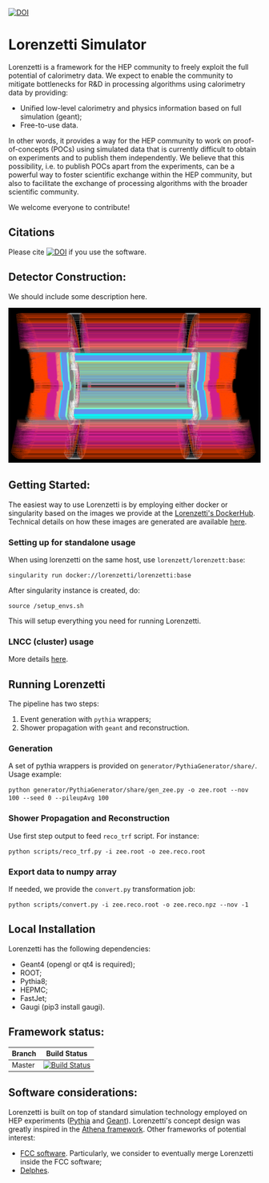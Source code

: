 [![DOI](https://zenodo.org/badge/370090835.svg)](https://zenodo.org/badge/latestdoi/370090835)


# Lorenzetti Simulator

Lorenzetti is a framework for the HEP community to freely exploit the full potential of calorimetry data. We expect to enable the community to mitigate bottlenecks for R&D in processing algorithms using calorimetry data by providing:

 - Unified low-level calorimetry and physics information based on full simulation (geant);
 - Free-to-use data. 
 
In other words, it provides a way for the HEP community to work on proof-of-concepts (POCs) using simulated data that is currently difficult to obtain on experiments and to publish them independently. We believe that this possibility, i.e. to publish POCs apart from the experiments, can be a powerful way to foster scientific exchange within the HEP community, but also to facilitate the exchange of processing algorithms with the broader scientific community.

We welcome everyone to contribute!


## Citations

Please cite [![DOI](https://zenodo.org/badge/370090835.svg)](https://zenodo.org/badge/latestdoi/370090835) if you use the software.

[//]: # (and/or the applicable papers.)


## Detector Construction:

We should include some description here.


![Screenshot](geometry/DetectorATLASModel/doc/cut_view.png)




## Getting Started:

The easiest way to use Lorenzetti is by employing either docker or singularity based on the images we provide at the [Lorenzetti's DockerHub](https://hub.docker.com/r/lorenzetti/lorenzetti). Technical details on how these images are generated are available [here](https://github.com/jodafons/lorenzetti/tree/master/docker).

### Setting up for standalone usage

When using lorenzetti on the same host, use `lorenzett/lorenzett:base`:

```
singularity run docker://lorenzetti/lorenzetti:base
```

After singularity instance is created, do:

```
source /setup_envs.sh
```

This will setup everything you need for running Lorenzetti.

### LNCC (cluster) usage

More details [here](https://github.com/jodafons/lorenzetti/tree/master/docker/cluster).

## Running Lorenzetti

The pipeline has two steps:

1. Event generation with `pythia` wrappers;
1. Shower propagation with `geant` and reconstruction.

### Generation

A set of pythia wrappers is provided on `generator/PythiaGenerator/share/`. Usage example:

```
python generator/PythiaGenerator/share/gen_zee.py -o zee.root --nov 100 --seed 0 --pileupAvg 100
```

### Shower Propagation and Reconstruction

Use first step output to feed `reco_trf` script. For instance: 

```
python scripts/reco_trf.py -i zee.root -o zee.reco.root
```

### Export data to numpy array

If needed, we provide the `convert.py` transformation job:

```
python scripts/convert.py -i zee.reco.root -o zee.reco.npz --nov -1
```

## Local Installation

Lorenzetti has the following dependencies:

- Geant4 (opengl or qt4 is required);
- ROOT;
- Pythia8;
- HEPMC;
- FastJet;
- Gaugi (pip3 install gaugi).

## Framework status:

|  Branch    | Build Status |
| ---------- | ------------ |
|   Master   |[![Build Status](https://travis-ci.org/jodafons/lorenzetti.svg?branch=master)](https://travisci.org/jodafons/lorenzetti)  |

## Software considerations:


Lorenzetti is built on top of standard simulation technology employed on HEP experiments ([Pythia](http://home.thep.lu.se/~torbjorn/Pythia.html) and [Geant](https://geant4.web.cern.ch)). Lorenzetti's concept design was greatly inspired in the [Athena framework](https://gitlab.cern.ch/atlas/athena). Other frameworks of potential interest:

- [FCC software](https://github.com/HEP-FCC/FCCSW). Particularly, we consider to eventually merge Lorenzetti inside the FCC software;
- [Delphes](https://github.com/delphes/delphes).
